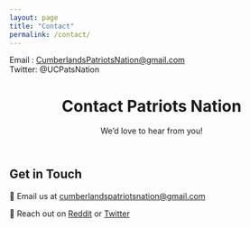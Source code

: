 ```yaml
---
layout: page
title: "Contact"
permalink: /contact/
---
```


Email : CumberlandsPatriotsNation@gmail.com  
Twitter: @UCPatsNation

<header class="blog-hero">
  <div class="overlay"></div>
  <div class="blog-hero-content">
    <h1>Contact Patriots Nation</h1>
    <p>We’d love to hear from you!</p>
  </div>
</header>

<section class="contact-info">
  <h2>Get in Touch</h2>
  <p>📧 Email us at <a href="mailto:cumberlandspatriotsnation@gmail.com">cumberlandspatriotsnation@gmail.com</a></p>
  <p>💬 Reach out on <a href="https://www.reddit.com/r/CumberlandsPatriots/" target="_blank">Reddit</a> or <a href="https://twitter.com/intent/tweet?button_hashtag=UCPatsNation" target="_blank">Twitter</a></p>
</section>